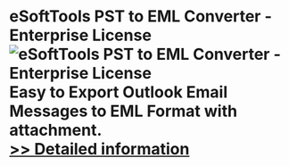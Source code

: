# eSoftTools PST to EML Converter - Enterprise License<br />![eSoftTools PST to EML Converter - Enterprise License](https://mycommerce.akamaized.net/api/pimages/P300878198/BIG/300878198.GIF)<br />Easy to Export Outlook Email Messages to EML Format with attachment.<br />[>> Detailed information](https://secure.shareit.com/shareit/product.html?productid=300878198&affiliateid=200057808)